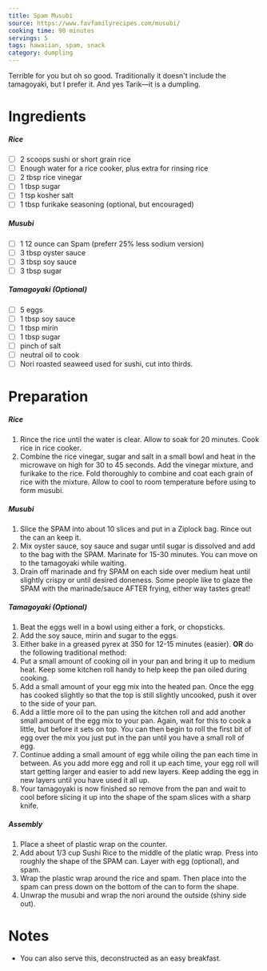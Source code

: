 ```yaml
---
title: Spam Musubi
source: https://www.favfamilyrecipes.com/musubi/
cooking time: 90 minutes
servings: 5
tags: hawaiian, spam, snack
category: dumpling
---
```


Terrible for you but oh so good. Traditionally it doesn't include the tamagoyaki, but I prefer it. And yes Tarik—it is a dumpling.

Ingredients
===========
##### Rice
* [ ] 2 scoops sushi or short grain rice
* [ ] Enough water for a rice cooker, plus extra for rinsing rice
* [ ] 2 tbsp rice vinegar
* [ ] 1 tbsp sugar
* [ ] 1 tsp kosher salt
* [ ] 1 tbsp furikake seasoning (optional, but encouraged)

##### Musubi
* [ ] 1 12 ounce can Spam (preferr 25% less sodium version)
* [ ] 3 tbsp oyster sauce
* [ ] 3 tbsp soy sauce
* [ ] 3 tbsp sugar

##### Tamagoyaki (Optional)
* [ ] 5 eggs
* [ ] 1 tbsp soy sauce
* [ ] 1 tbsp mirin
* [ ] 1 tbsp sugar
* [ ] pinch of salt
* [ ] neutral oil to cook
* [ ] Nori roasted seaweed used for sushi, cut into thirds.

Preparation
===========
##### Rice
1. Rince the rice until the water is clear. Allow to soak for 20 minutes. Cook rice in rice cooker.
2. Combine the rice vinegar, sugar and salt in a small bowl and heat in the microwave on high for 30 to 45 seconds. Add the vinegar mixture, and furikake to the rice. Fold thoroughly to combine and coat each grain of rice with the mixture. Allow to cool to room temperature before using to form musubi.

##### Musubi
1. Slice the SPAM into about 10 slices and put in a Ziplock bag. Rince out the can an keep it.
2. Mix oyster sauce, soy sauce and sugar until sugar is dissolved and add to the bag with the SPAM. Marinate for 15-30 minutes. You can move on to the tamagoyaki while waiting.
3. Drain off marinade and fry SPAM on each side over medium heat until slightly crispy or until desired doneness. Some people like to glaze the SPAM with the marinade/sauce AFTER frying, either way tastes great!

##### Tamagoyaki (Optional)
1. Beat the eggs well in a bowl using either a fork, or chopsticks.
2. Add the soy sauce, mirin and sugar to the eggs.
3. Either bake in a greased pyrex at 350 for 12-15 minutes (easier).
**OR** do the following traditional method:
3. Put a small amount of cooking oil in your pan and bring it up to medium heat. Keep some kitchen roll handy to help keep the pan oiled during cooking.
4. Add a small amount of your egg mix into the heated pan. Once the egg has cooked slightly so that the top is still slightly uncooked, push it over to the side of your pan.
5. Add a little more oil to the pan using the kitchen roll and add another small amount of the egg mix to your pan. Again, wait for this to cook a little, but before it sets on top. You can then begin to roll the first bit of egg over the mix you just put in the pan until you have a small roll of egg.
6. Continue adding a small amount of egg while oiling the pan each time in between. As you add more egg and roll it up each time, your egg roll will start getting larger and easier to add new layers. Keep adding the egg in new layers until you have used it all up.
7. Your tamagoyaki is now finished so remove from the pan and wait to cool before slicing it up into the shape of the spam slices with a sharp knife.

##### Assembly
1. Place a sheet of plastic wrap on the counter.
2. Add about 1/3 cup Sushi Rice to the middle of the platic wrap. Press into roughly the shape of the SPAM can. Layer with egg (optional), and spam. 
3. Wrap the plastic wrap around the rice and spam. Then place into the spam can press down on the bottom of the can to form the shape.
4. Unwrap the musubi and wrap the nori around the outside (shiny side out). 

Notes
=====

* You can also serve this, deconstructed as an easy breakfast.
